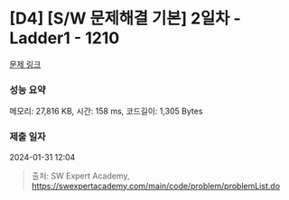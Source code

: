 # [D4] [S/W 문제해결 기본] 2일차 - Ladder1 - 1210 

[문제 링크](https://swexpertacademy.com/main/code/problem/problemDetail.do?contestProbId=AV14ABYKADACFAYh) 

### 성능 요약

메모리: 27,816 KB, 시간: 158 ms, 코드길이: 1,305 Bytes

### 제출 일자

2024-01-31 12:04



> 출처: SW Expert Academy, https://swexpertacademy.com/main/code/problem/problemList.do